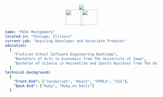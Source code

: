 <p align="center">
  <img src="https://capsule-render.vercel.app/api?&color=000000&fontColor=FFCD00&type=rounded&height=200&text=Welcome!&fontSize=90&animation=fadeIn&stroke=ffffff&strokeWidth=4"/>
  <br />
  <a href="https://www.linkedin.com/in/montgomery-mike/">
    <img height="50" src="https://cdn2.iconfinder.com/data/icons/social-media-2285/512/1_Linkedin_unofficial_colored_svg-512.png"/>
  </a>
  <a href="https://medium.com/@michael.c.montgomery">
    <img height="50" src="https://cdn3.iconfinder.com/data/icons/social-media-black-white-2/1151/Medium_logo_-_black-512.png"/>
  </a>
</p>

```yaml
name: "Mike Montgomery"
located-in: "Chicago, Illinois"
current-job: "Aspiring Developer and Associate Producer"
education:
  [
    "Flatiron School Software Engineering Bootcamp",
    "Bachelors of Arts in Economics from The University of Iowa",
    "Bachelor of Science in Recreation and Sports Business from The University of Iowa"
  ]
technical-background:
  {
    "Front-End": ["JavaScript", "React", "HTML5", "CSS"],
    "Back-End": ["Ruby", "Ruby_on_Rails"]
  }
```

<!---

Here are some ideas to get you started:

- 🔭 I’m currently working on ...
- 🌱 I’m currently learning ...
- 👯 I’m looking to collaborate on ...
- 🤔 I’m looking for help with ...
- 💬 Ask me about ...
- 📫 How to reach me: ...
- 😄 Pronouns: ...
- ⚡ Fun fact: ...
-->
